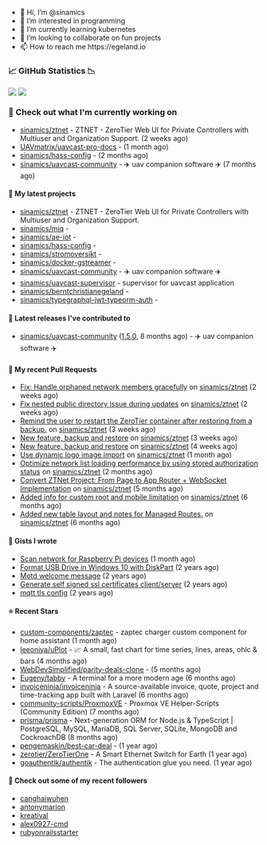<p align="center">
  <ul>
    <li>👋 Hi, I’m @sinamics</li>
    <li>👀 I’m interested in programming</li>
    <li>🌱 I’m currently learning kubernetes</li>
    <li>💞️ I’m looking to collaborate on fun projects</li>
    <li>📫 How to reach me https://egeland.io</li>
  </ul>
</p>

### 📈 GitHub Statistics 📉
<img align="center" src="https://githubreadme.egeland.io/?username=sinamics&show_icons=true&theme=ayu-mirage" />
<img align="center" src="https://githubreadme.egeland.io/top-langs/?username=sinamics&theme=ayu-mirage&layout=compact" />

### 👷 Check out what I'm currently working on

- [sinamics/ztnet](https://github.com/sinamics/ztnet) - ZTNET - ZeroTier Web UI for Private Controllers with Multiuser and Organization Support. (2 weeks ago)
- [UAVmatrix/uavcast-pro-docs](https://github.com/UAVmatrix/uavcast-pro-docs) -  (1 month ago)
- [sinamics/hass-config](https://github.com/sinamics/hass-config) -  (2 months ago)
- [sinamics/uavcast-community](https://github.com/sinamics/uavcast-community) - ✈️ uav companion software ✈️ (7 months ago)

#### 🌱 My latest projects

- [sinamics/ztnet](https://github.com/sinamics/ztnet) - ZTNET - ZeroTier Web UI for Private Controllers with Multiuser and Organization Support.
- [sinamics/miq](https://github.com/sinamics/miq) - 
- [sinamics/ae-iot](https://github.com/sinamics/ae-iot) - 
- [sinamics/hass-config](https://github.com/sinamics/hass-config) - 
- [sinamics/stromoversikt](https://github.com/sinamics/stromoversikt) - 
- [sinamics/docker-gstreamer](https://github.com/sinamics/docker-gstreamer) - 
- [sinamics/uavcast-community](https://github.com/sinamics/uavcast-community) - ✈️ uav companion software ✈️
- [sinamics/uavcast-supervisor](https://github.com/sinamics/uavcast-supervisor) - supervisor for uavcast application
- [sinamics/berntchristianegeland](https://github.com/sinamics/berntchristianegeland) - 
- [sinamics/typegraphql-jwt-typeorm-auth](https://github.com/sinamics/typegraphql-jwt-typeorm-auth) - 

#### 🔭 Latest releases I've contributed to

- [sinamics/uavcast-community](https://github.com/sinamics/uavcast-community) ([1.5.0](https://github.com/sinamics/uavcast-community/releases/tag/1.5.0), 8 months ago) - ✈️ uav companion software ✈️

#### 🔨 My recent Pull Requests

- [Fix: Handle orphaned network members gracefully](https://github.com/sinamics/ztnet/pull/670) on [sinamics/ztnet](https://github.com/sinamics/ztnet) (2 weeks ago)
- [Fix nested public directory issue during updates](https://github.com/sinamics/ztnet/pull/669) on [sinamics/ztnet](https://github.com/sinamics/ztnet) (2 weeks ago)
- [Remind the user to restart the ZeroTier container after restoring from a backup.](https://github.com/sinamics/ztnet/pull/667) on [sinamics/ztnet](https://github.com/sinamics/ztnet) (3 weeks ago)
- [New feature, backup and restore](https://github.com/sinamics/ztnet/pull/666) on [sinamics/ztnet](https://github.com/sinamics/ztnet) (3 weeks ago)
- [New feature, backup and restore](https://github.com/sinamics/ztnet/pull/665) on [sinamics/ztnet](https://github.com/sinamics/ztnet) (4 weeks ago)
- [Use dynamic logo image import](https://github.com/sinamics/ztnet/pull/660) on [sinamics/ztnet](https://github.com/sinamics/ztnet) (1 month ago)
- [Optimize network list loading performance by using stored authorization status](https://github.com/sinamics/ztnet/pull/647) on [sinamics/ztnet](https://github.com/sinamics/ztnet) (2 months ago)
- [Convert ZTNet Project: From Page to App Router &#43; WebSocket Implementation](https://github.com/sinamics/ztnet/pull/621) on [sinamics/ztnet](https://github.com/sinamics/ztnet) (5 months ago)
- [Added info for custom root and mobile limitation](https://github.com/sinamics/ztnet/pull/620) on [sinamics/ztnet](https://github.com/sinamics/ztnet) (6 months ago)
- [Added new table layout and notes for Managed Routes.](https://github.com/sinamics/ztnet/pull/617) on [sinamics/ztnet](https://github.com/sinamics/ztnet) (6 months ago)

#### 📓 Gists I wrote

- [Scan network for Raspberry Pi devices](https://gist.github.com/b35f3b09a2446889008801648efe9e9c) (1 month ago)
- [Format USB Drive in Windows 10 with DiskPart](https://gist.github.com/8aa001b3dbe040e07917665b6a8f59c4) (2 years ago)
- [Motd welcome message](https://gist.github.com/d1f96f39b797ccb2eba6e8bd539510bc) (2 years ago)
- [Generate self signed ssl certificates client/server](https://gist.github.com/4ecdb293851b7018a715f4186ffa1e79) (2 years ago)
- [mqtt tls config](https://gist.github.com/20d325a3d7d8d9db4c657737f93aac99) (2 years ago)

#### ⭐ Recent Stars

- [custom-components/zaptec](https://github.com/custom-components/zaptec) - zaptec charger custom component for home assistant (1 month ago)
- [leeoniya/uPlot](https://github.com/leeoniya/uPlot) - 📈 A small, fast chart for time series, lines, areas, ohlc &amp; bars (4 months ago)
- [WebDevSimplified/parity-deals-clone](https://github.com/WebDevSimplified/parity-deals-clone) -  (5 months ago)
- [Eugeny/tabby](https://github.com/Eugeny/tabby) - A terminal for a more modern age (6 months ago)
- [invoiceninja/invoiceninja](https://github.com/invoiceninja/invoiceninja) - A source-available invoice, quote, project and time-tracking app built with Laravel (6 months ago)
- [community-scripts/ProxmoxVE](https://github.com/community-scripts/ProxmoxVE) - Proxmox VE Helper-Scripts (Community Edition)  (7 months ago)
- [prisma/prisma](https://github.com/prisma/prisma) - Next-generation ORM for Node.js &amp; TypeScript | PostgreSQL, MySQL, MariaDB, SQL Server, SQLite, MongoDB and CockroachDB (8 months ago)
- [pengemaskin/best-car-deal](https://github.com/pengemaskin/best-car-deal) -  (1 year ago)
- [zerotier/ZeroTierOne](https://github.com/zerotier/ZeroTierOne) - A Smart Ethernet Switch for Earth (1 year ago)
- [goauthentik/authentik](https://github.com/goauthentik/authentik) - The authentication glue you need. (1 year ago)

#### 👯 Check out some of my recent followers

- [canghaiwuhen](https://github.com/canghaiwuhen)
- [antonymarion](https://github.com/antonymarion)
- [kreatival](https://github.com/kreatival)
- [alex0927-cmd](https://github.com/alex0927-cmd)
- [rubyonrailsstarter](https://github.com/rubyonrailsstarter)
